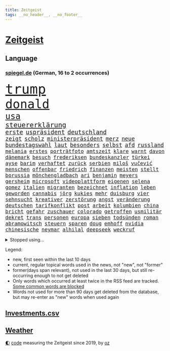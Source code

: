 ```yaml
---
title: Zeitgeist
tags: __no_header__, __no_footer__
---
```


# [Zeitgeist](https://oliz.io/zeitgeist/)

## Language

<h3><a href="https://www.spiegel.de" target="_blank">spiegel.de</a> (German, 16 to 2 occurrences)</h3>
<p style="font-family:monospace">
<span style="font-size:32pt"><a href="news_links.html#trump" class="current">trump</a></span>
<br>
<span style="font-size:29pt"><a href="news_links.html#donald" class="current">donald</a></span>
<br>
<span style="font-size:20pt"><a href="news_links.html#usa" class="current">usa</a></span>
<br>
<span style="font-size:16pt"><a href="news_links.html#steuererklärung" class="new">steuererklärung</a></span>
<br>
<span style="font-size:14pt"><a href="news_links.html#erste" class="current">erste</a></span>
<span style="font-size:14pt"><a href="news_links.html#uspräsident" class="current">uspräsident</a></span>
<span style="font-size:14pt"><a href="news_links.html#deutschland" class="current">deutschland</a></span>
<br>
<span style="font-size:13pt"><a href="news_links.html#zeigt" class="current">zeigt</a></span>
<span style="font-size:13pt"><a href="news_links.html#scholz" class="current">scholz</a></span>
<span style="font-size:13pt"><a href="news_links.html#ministerpräsident" class="current">ministerpräsident</a></span>
<span style="font-size:13pt"><a href="news_links.html#merz" class="current">merz</a></span>
<span style="font-size:13pt"><a href="news_links.html#neue" class="current">neue</a></span>
<span style="font-size:13pt"><a href="news_links.html#bundestagswahl" class="current">bundestagswahl</a></span>
<span style="font-size:13pt"><a href="news_links.html#laut" class="current">laut</a></span>
<span style="font-size:13pt"><a href="news_links.html#besonders" class="current">besonders</a></span>
<span style="font-size:13pt"><a href="news_links.html#selbst" class="current">selbst</a></span>
<span style="font-size:13pt"><a href="news_links.html#afd" class="current">afd</a></span>
<span style="font-size:13pt"><a href="news_links.html#russland" class="current">russland</a></span>
<br>
<span style="font-size:12pt"><a href="news_links.html#melania" class="current">melania</a></span>
<span style="font-size:12pt"><a href="news_links.html#erstes" class="current">erstes</a></span>
<span style="font-size:12pt"><a href="news_links.html#porträtfoto" class="current">porträtfoto</a></span>
<span style="font-size:12pt"><a href="news_links.html#amtszeit" class="current">amtszeit</a></span>
<span style="font-size:12pt"><a href="news_links.html#klare" class="current">klare</a></span>
<span style="font-size:12pt"><a href="news_links.html#warnt" class="current">warnt</a></span>
<span style="font-size:12pt"><a href="news_links.html#davon" class="current">davon</a></span>
<span style="font-size:12pt"><a href="news_links.html#dänemark" class="current">dänemark</a></span>
<span style="font-size:12pt"><a href="news_links.html#besuch" class="current">besuch</a></span>
<span style="font-size:12pt"><a href="news_links.html#frederiksen" class="new">frederiksen</a></span>
<span style="font-size:12pt"><a href="news_links.html#bundeskanzler" class="current">bundeskanzler</a></span>
<span style="font-size:12pt"><a href="news_links.html#türkei" class="current">türkei</a></span>
<span style="font-size:12pt"><a href="news_links.html#ayse" class="new">ayse</a></span>
<span style="font-size:12pt"><a href="news_links.html#barim" class="new">barim</a></span>
<span style="font-size:12pt"><a href="news_links.html#verhaftet" class="current">verhaftet</a></span>
<span style="font-size:12pt"><a href="news_links.html#zurück" class="current">zurück</a></span>
<span style="font-size:12pt"><a href="news_links.html#serbien" class="current">serbien</a></span>
<span style="font-size:12pt"><a href="news_links.html#miloš" class="new">miloš</a></span>
<span style="font-size:12pt"><a href="news_links.html#vučević" class="new">vučević</a></span>
<span style="font-size:12pt"><a href="news_links.html#menschen" class="current">menschen</a></span>
<span style="font-size:12pt"><a href="news_links.html#offenbar" class="current">offenbar</a></span>
<span style="font-size:12pt"><a href="news_links.html#friedrich" class="current">friedrich</a></span>
<span style="font-size:12pt"><a href="news_links.html#finanzen" class="current">finanzen</a></span>
<span style="font-size:12pt"><a href="news_links.html#meisten" class="current">meisten</a></span>
<span style="font-size:12pt"><a href="news_links.html#stellt" class="current">stellt</a></span>
<span style="font-size:12pt"><a href="news_links.html#borussia" class="current">borussia</a></span>
<span style="font-size:12pt"><a href="news_links.html#mönchengladbach" class="current">mönchengladbach</a></span>
<span style="font-size:12pt"><a href="news_links.html#ari" class="new">ari</a></span>
<span style="font-size:12pt"><a href="news_links.html#benjamin" class="current">benjamin</a></span>
<span style="font-size:12pt"><a href="news_links.html#meyers" class="new">meyers</a></span>
<span style="font-size:12pt"><a href="news_links.html#gersheim" class="new">gersheim</a></span>
<span style="font-size:12pt"><a href="news_links.html#microsoft" class="current">microsoft</a></span>
<span style="font-size:12pt"><a href="news_links.html#videoplattform" class="current">videoplattform</a></span>
<span style="font-size:12pt"><a href="news_links.html#eigenen" class="current">eigenen</a></span>
<span style="font-size:12pt"><a href="news_links.html#selena" class="current">selena</a></span>
<span style="font-size:12pt"><a href="news_links.html#gomez" class="current">gomez</a></span>
<span style="font-size:12pt"><a href="news_links.html#italien" class="current">italien</a></span>
<span style="font-size:12pt"><a href="news_links.html#migranten" class="current">migranten</a></span>
<span style="font-size:12pt"><a href="news_links.html#bezeichnet" class="current">bezeichnet</a></span>
<span style="font-size:12pt"><a href="news_links.html#inflation" class="current">inflation</a></span>
<span style="font-size:12pt"><a href="news_links.html#leben" class="current">leben</a></span>
<span style="font-size:12pt"><a href="news_links.html#geworden" class="current">geworden</a></span>
<span style="font-size:12pt"><a href="news_links.html#cannabis" class="current">cannabis</a></span>
<span style="font-size:12pt"><a href="news_links.html#jörg" class="current">jörg</a></span>
<span style="font-size:12pt"><a href="news_links.html#kukies" class="current">kukies</a></span>
<span style="font-size:12pt"><a href="news_links.html#mehr" class="current">mehr</a></span>
<span style="font-size:12pt"><a href="news_links.html#duisburg" class="current">duisburg</a></span>
<span style="font-size:12pt"><a href="news_links.html#vier" class="current">vier</a></span>
<span style="font-size:12pt"><a href="news_links.html#sehnsucht" class="current">sehnsucht</a></span>
<span style="font-size:12pt"><a href="news_links.html#kreativer" class="new">kreativer</a></span>
<span style="font-size:12pt"><a href="news_links.html#zerstörung" class="current">zerstörung</a></span>
<span style="font-size:12pt"><a href="news_links.html#angst" class="current">angst</a></span>
<span style="font-size:12pt"><a href="news_links.html#veränderung" class="current">veränderung</a></span>
<span style="font-size:12pt"><a href="news_links.html#deutschen" class="current">deutschen</a></span>
<span style="font-size:12pt"><a href="news_links.html#tarifkonflikt" class="current">tarifkonflikt</a></span>
<span style="font-size:12pt"><a href="news_links.html#post" class="current">post</a></span>
<span style="font-size:12pt"><a href="news_links.html#arbeit" class="current">arbeit</a></span>
<span style="font-size:12pt"><a href="news_links.html#kolumbien" class="current">kolumbien</a></span>
<span style="font-size:12pt"><a href="news_links.html#china" class="current">china</a></span>
<span style="font-size:12pt"><a href="news_links.html#bricht" class="current">bricht</a></span>
<span style="font-size:12pt"><a href="news_links.html#gefahr" class="current">gefahr</a></span>
<span style="font-size:12pt"><a href="news_links.html#zuschauer" class="current">zuschauer</a></span>
<span style="font-size:12pt"><a href="news_links.html#colorado" class="new">colorado</a></span>
<span style="font-size:12pt"><a href="news_links.html#getroffen" class="current">getroffen</a></span>
<span style="font-size:12pt"><a href="news_links.html#usmilitär" class="current">usmilitär</a></span>
<span style="font-size:12pt"><a href="news_links.html#dekret" class="new">dekret</a></span>
<span style="font-size:12pt"><a href="news_links.html#trans" class="current">trans</a></span>
<span style="font-size:12pt"><a href="news_links.html#personen" class="current">personen</a></span>
<span style="font-size:12pt"><a href="news_links.html#europa" class="current">europa</a></span>
<span style="font-size:12pt"><a href="news_links.html#sieben" class="current">sieben</a></span>
<span style="font-size:12pt"><a href="news_links.html#todsünden" class="new">todsünden</a></span>
<span style="font-size:12pt"><a href="news_links.html#roman" class="current">roman</a></span>
<span style="font-size:12pt"><a href="news_links.html#abramowitsch" class="new">abramowitsch</a></span>
<span style="font-size:12pt"><a href="news_links.html#steuern" class="current">steuern</a></span>
<span style="font-size:12pt"><a href="news_links.html#sparen" class="current">sparen</a></span>
<span style="font-size:12pt"><a href="news_links.html#doug" class="current">doug</a></span>
<span style="font-size:12pt"><a href="news_links.html#emhoff" class="new">emhoff</a></span>
<span style="font-size:12pt"><a href="news_links.html#nvidia" class="current">nvidia</a></span>
<span style="font-size:12pt"><a href="news_links.html#chinesische" class="current">chinesische</a></span>
<span style="font-size:12pt"><a href="news_links.html#neymar" class="current">neymar</a></span>
<span style="font-size:12pt"><a href="news_links.html#alhilal" class="current">alhilal</a></span>
<span style="font-size:12pt"><a href="news_links.html#deepseek" class="new">deepseek</a></span>
<span style="font-size:12pt"><a href="news_links.html#weckruf" class="current">weckruf</a></span>
</p>
<details>
<summary>Stopped using...</summary>
<p class="former" style="font-size:12pt">
bittet(1560) ausgezeichnet(1559) entschuldigt(1559) führende(1559) liverpool(1559) alltag(1558) plan(1558) eingereicht(1557) schlag(1557) 2000(1556) kohle(1556) zustand(1556) angela(1555) landgericht(1555) merkel(1555) vereinigten(1555) absturz(1554) befinden(1554) evakuiert(1554) favoriten(1554) münchner(1554) nationalmannschaft(1554) technik(1554) verkehrsminister(1554) also(1553) amsterdam(1553) beobachten(1553) hsv(1553) hört(1553) brüssel(1552) lieben(1552) märz(1552) termin(1552) unabhängige(1552) wechseln(1552) arbeitnehmer(1551) erklärung(1551) geldstrafe(1551) geschäfte(1551) jedem(1551) schaltet(1551) zuständige(1551) debakel(1550) gefährlichen(1550) gewaltig(1550) verfolgen(1550) angeklagte(1549) appell(1549) daher(1549) fliehen(1549) passt(1549) wirken(1549) ankündigung(1548) einigung(1548) optimistisch(1548) versprochen(1548) besitzer(1547) gastgeber(1547) hund(1547) türkische(1547) befreien(1546) bestellt(1546) litauen(1546) spekuliert(1546) texas(1545) fußballprofi(1544) verbände(1544) 31(1543) berater(1543) bestimmt(1543) bundesstaat(1543) enthüllt(1543) netzwerk(1543) sports(1543) töten(1543) tötung(1543) berühmte(1542) beschlossen(1542) verbindet(1542) beziehungen(1541) i(1541) 3(1540) erneuten(1540) distanz(1539) schaffte(1538) kontakte(1537) jüngere(1536) spannungen(1536) aufhalten(1535) richard(1535) orten(1533) vieles(1533) belegen(1532) katholischen(1532) geprägt(1531) mission(1531) züge(1531) heftigen(1530) münster(1530) bestmarke(1527) whatsapp(1526) gehörte(1521) smartphones(1516) maschinen(1484) festgesetzt(1470) berichtete(1458) gestanden(1330) 38(1328) stundenlang(1305) truppe(1292) verbunden(1273) verurteilung(1269) entlastung(1248) 700(1246) kameras(1244) erkrankte(1240) gewohnt(1230) angestellten(1220) entlasten(1215) halbes(1183) regierungschefin(1179) elke(1176) heidenreich(1176) schülerin(1166) tödlichem(1162) roth(1158) einziger(1131) ukrainer(1117) bat(1109) gefechte(1101) genehmigt(1101) afrikanischen(1075) herausgefunden(1072) baustelle(1027) künstlerin(1027) dilemma(1022) wall(1006) aufeinander(980) viral(969) chefs(962) grünenpolitikerin(960) stärksten(950) kaffee(944) misshandelt(938) profi(936) verstoßen(918) verzeichnet(918) chinesen(899) drohnenangriff(894) island(888) führten(880) peru(876) 63(872) aviv(834) einsamkeit(833) aktivist(824) pakete(822) großeinsatz(821) schmeckt(820) pjöngjang(819) forschung(811) fängt(799) erreichbar(792) ausgemacht(787) redet(780) abbauen(776) mächtige(762) tauchte(750) legendäre(749) fahnder(738) erleidet(726) flaschen(720) verdächtigt(720) freiwillige(705) jäger(704) schweres(698) 2007(693) außergewöhnlich(687) uhren(685) aufträge(682) angenommen(667) kreuz(665) dringen(661) diplomatische(648) heimlich(648) gewalttaten(641) victor(633) amtsinhaber(628) horror(626) arbeiter(625) vergeltung(619) jagen(618) spaniens(617) kretschmer(610) lied(607) zürich(606) iphones(605) rechter(604) blamiert(599) schockiert(596) schlagabtausch(594) bundeshaushalt(589) fürth(580) greta(568) zwischenfall(568) selben(565) auflösung(563) lebend(562) milliardenschweren(560) allgäu(556) antwortet(541) bewaffnete(536) politikerinnen(535) geflohen(533) schönste(531) häfen(528) cannabislegalisierung(520) prägen(513) betrogen(512) militärhilfe(511) sperre(509) amerikanischen(502) nordkoreas(501) 03(497) umgehend(494) fußballfans(484) verspottet(484) weitet(484) moritz(477) verliebt(475) lebende(472) verheiratet(467) bist(461) medizinische(457) tabellenführung(455) kriegen(453) taugen(453) asylverfahren(452) emotionaler(444) erfindung(444) lustig(436) club(432) luftangriff(431) kilo(430) unterschätzt(424) influencerin(413) verhält(411) bombardiert(410) produzent(408) dfl(407) gespalten(407) dfbteam(402) figur(402) beklagen(399) großstädten(399) notlage(399) leise(398) unruhen(398) zuversichtlich(394) notfall(393) schulz(393) befand(392) wahre(392) südosten(390) unwahrscheinlich(390) trauen(389) buchempfehlungen(385) vergleichsweise(385) aufgebaut(382) ermittlungsverfahren(381) zeitalter(381) oma(380) astronauten(378) iss(378) athen(377) hektar(375) sonde(372) linien(369) schumacher(367) rutscht(366) pazifik(364) australischer(362) ausgang(354) route(354) ehren(351) allgegenwärtig(343) matteo(343) 160(338) gymnasium(338) spottet(337) harvey(334) meisterschaft(331) auslösen(330) trick(330) minderjährigen(328) olivia(328) verbotene(328) schwein(327) marathon(325) realistische(324) begeistern(323) fraglich(323) ranking(322) freut(320) ausmacht(319) apples(318) gerieten(318) dein(317) maximilian(317) reklamiert(316) garweg(315) potter(314) pferde(312) übertrieben(312) blutbad(311) fair(311) sitze(310) rihanna(308) 35000(306) fremden(304) heilbronn(303) ehen(302) erfüllung(301) jacht(301) autoindustrie(299) angeschlagene(298) haiti(297) lizenz(296) pogačar(296) tadej(296) andrang(295) blamage(295) kümmerte(294) schöne(293) überfahrt(291) beeindruckende(290) boss(290) diana(290) dominierte(289) royals(288) noah(287) porträt(287) parlaments(286) integration(285) rekonstruieren(283) unseres(278) fahrrad(277) vehement(277) faktencheck(276) se(275) promis(272) vorfahren(272) fußballers(269) einflussreichsten(265) bräuchte(264) beleidigung(260) schlägen(260) chinese(256) vergisst(254) entgeht(253) regelung(251) usgericht(251) bmw(250) kriselnden(248) beliebtesten(247) ego(245) premiers(243) kadyrow(242) landsleute(242) ramsan(242) raumschiff(241) begeisterung(238) gene(238) mercedesbenz(238) flop(236) verpassten(236) entzündet(235) unbekanntes(235) tischtennis(234) verletzen(234) heidenreichs(231) m(231) beschließen(230) wahlergebnis(230) absagen(229) einzig(228) fernost(226) nachrichtenagentur(226) tinder(225) regierungspartei(224) vergleichen(224) veronika(224) griechische(222) staatsbesuch(220) bekundet(219) googles(218) shitstorm(218) stich(218) ausgebrannt(217) neuestes(217) traurige(217) kigenerierten(216) ermordeten(215) trümmern(215) sorgten(214) fluch(213) kopfhörer(213) durchschnittlich(211) funk(211) verarbeiten(211) gabe(210) rohr(210) gesteuert(209) exfreundin(208) existieren(207) lebewesen(207) verzehr(207) zuerst(207) berührt(206) zurückzahlen(206) indische(205) ursprünglich(205) seltenen(204) umsatz(204) zeitplan(204) zwischenzeitlich(202) spuckt(201) grünenabgeordnete(200) grüner(200) fußballspiel(199) nachtzug(199) bundeskriminalamt(198) kräftige(198) flops(195) strebt(195) bootsunglück(193) besseren(192) hogan(192) königliche(192) mick(192) moderierte(192) meiner(190) financial(189) gündoğan(189) i̇lkay(189) kuriosen(189) zulassung(189) ertrunken(188) passende(188) gazastadt(187) medikament(187) erschüttern(183) überzeugte(183) blutige(182) erwischt(182) neudelhi(182) spürt(182) atlantik(181) strenge(181) oberfläche(179) selbstzweifel(179) afdwähler(178) existiert(177) bundestags(175) gewürgt(175) heimwm(175) zwölfjährige(175) verkörpert(173) zuspruch(173) clips(172) führungswechsel(171) erpressung(170) routinen(170) überfiel(168) 83(167) erschöpfung(167) age(166) baywa(166) brauchte(166) schwimmt(166) mafia(165) martina(165) sekte(165) 25000(164) bordell(164) gewehr(164) sparprogramm(164) knüpfen(163) potenzielle(163) werken(162) behauptete(161) lehrt(161) dir(160) hüten(160) transport(160) lächerlich(159) britin(158) spdmitglieder(158) analysen(157) fels(157) eigenschaften(156) sechsten(156) funktion(155) obdachlose(155) feiertagen(154) olympiasiegerin(154) 29jährige(152) gegenschlag(152) 69(151) renate(150) hinrichtung(149) rennfahrer(149) entschuldigte(148) gründlich(148) äußere(148) obdachlosigkeit(147) umweltkatastrophe(147) 1993(146) gemeinsamkeiten(146) standard(146) zurückschlagen(144) weltrekorde(143) riskant(142) autokrat(141) charts(140) hergestellt(139) terroranschlag(138) australische(137) neumann(137) würzburg(137) asiatischen(136) autofahrten(136) filialen(136) sparpläne(136) gebiets(135) gelangt(135) landstraßen(135) römisches(135) stritt(135) enthoben(134) kabul(134) sofa(134) verbannt(134) verweis(134) hassan(133) erstattet(132) frauenrechte(132) lava(131) tabellenführer(131) ajax(130) ikea(130) polnischer(130) abgefangen(129) celle(129) steuerzahler(129) überrumpelt(129) bauarbeiten(128) libyen(128) verkörperte(127) betäubt(126) burkhard(126) pakistanischen(126) 007(124) nachhaltig(124) intensiviert(123) podcasts(123) segelt(123) spieltag(123) trost(123) videospiele(123) rechtswidrig(122) alarmierten(121) angeschossen(121) h(121) ladesäulen(121) mahnung(121) sekunde(119) sobald(119) alex(118) erreger(118) kloeppel(118) unverzichtbar(118) festgenommene(117) emiraten(116) langsamer(116) ten(116) befugnisse(115) begleichen(115) gestiegenen(115) gewehrt(115) aufhört(114) bundesrichter(114) restauriert(114) sportlern(114) essenziell(113) fassen(113) zwang(113) abgeschnitten(112) alleine(112) besatzungsmitglieder(112) apprentice(111) vwchef(111) geliebten(110) dfbkapitän(109) hoppenstedt(109) notwendig(109) udo(109) betrag(108) prominenz(108) horrenden(107) dreieinhalb(106) inland(106) lebensmittelpreise(105) beach(104) haustiere(104) brooklyn(103) frisur(103) vermittelt(103) wiedereröffnung(103) achillessehne(102) aston(102) söhne(102) dreier(101) einrichten(101) verwundet(101) exrafterrorist(100) vergewaltigungsprozess(100) fridays(99) future(99) landespolitiker(99) schwergewicht(99) amber(98) einziehen(98) indigene(98) marketing(98) rtl+(98) tiktokstar(98) tvmoderator(98) flutopfer(97) negativen(97) bescheid(96) fabriken(96) techno(96) usedom(96) autofahrern(95) bösen(94) einstellungen(93) günstigere(93) ignorierte(93) pizza(93) raketenbeschuss(93) volkswagens(93) dallas(92) ewige(92) gründete(92) hrádecký(92) kriegsschiff(92) lukáš(92) oppositionsführer(91) verbotenen(91) afc(90) hermann(90) schlüsse(90) todesurteil(90) 17jährigen(89) a6(89) agrarhändler(89) augenarzt(89) kanadische(89) misere(89) parker(89) unpassend(89) made(88) passend(88) verstorbenem(88) führungspersonal(87) klaut(87) lehmann(87) täuschte(87) volkswagenkonzern(87) billiger(86) erschreckend(86) holocaustüberlebenden(86) prozessbeginn(86) filmförderung(85) gestützt(85) giro(85) seebrücke(85) segeberg(85) techniker(85) ukrainepolitik(85) wirke(85) aufrüstung(84) downsyndrom(84) fahrradaktivist(84) graben(84) kapitäns(84) machtoption(84) massenmörder(84) nachgefragt(84) überwältigt(84) ergeht(83) manipulieren(83) wohnhäuser(83) aktueller(82) esse(82) natenom(82) semester(82) thunberg(82) transsexuelle(82) autorinnen(81) erkenntnissen(81) lev(81) schriftstellerinnen(81) seltsames(81) vorhersage(81) adnoc(80) beheben(80) covestro(80) elektrogeräte(80) erik(80) führungskräfte(80) holocaustüberlebende(80) telefonnummer(80) ölkonzern(80) arafat(79) ausfällig(79) elfjähriges(79) energiesektor(79) hollywoodschauspieler(79) schweigeminute(79) transfermarkt(79) wovon(79) abschrecken(78) anschein(78) han(78) kabine(78) landesinneren(78) sprit(78) tageszeit(78) unvorhergesehenen(78) emotionales(77) gedenkt(77) gemeinsamer(77) ingenieure(77) kristina(77) menü(77) reizgas(77) beispielloser(76) dankbarkeit(76) geoffrey(76) kürzel(76) autokennzeichen(75) kategorie(75) porträts(75) erntezeit(74) fatal(74) geburtenrate(74) hochküche(74) höchstens(74) nasamission(74) bierflasche(73) jake(73) laufe(73) reaktiviert(73) spiegeltexte(73) unerreichbar(73) winzig(73) beharrlich(72) engelshaar(72) exklusiv(72) gibt's(72) kitamisere(72) leicester(72) pistazienfüllung(72) schokolade(72) bibel(71) britta(71) epos(71) fremdes(71) freundlicher(71) misstrauisch(71) sandberg(71) spiegelkorrespondentin(71) bundesrat(70) deckte(70) dunkelheit(70) heftigem(70) knapper(70) komplimente(70) mittagessen(70) moldaus(70) radaktivisten(70) solar(70) yellen(70) erzieher(69) erzieherinnen(69) kap(69) neuerdings(69) wahnsinnig(69) ally(68) herrschte(68) kantersieg(68) meilenstein(68) pally(68) passe(68) psychoanalytiker(68) strukturellen(68) wiedersehen(68) adventskalender(67) ernüchternd(67) familienpolitik(67) finn(67) hefter(67) hussey(67) nacktszene(67) produktionsfirma(67) spohr(67) studios(67) unternehmensberater(67) verdienenden(67) bröckeln(66) exchef(66) nebenwirkungen(66) usfinanzministerin(66) anfliegende(65) effiziente(65) entlastungen(65) großzügige(65) talfahrt(65) verstorbener(65) antike(64) delfine(64) erkältung(64) kurden(64) schädlich(64) spalten(64) spezialisten(64) celsius(63) regierungsangaben(63) schlappe(63) bas(62) bärbel(62) door(62) kasan(62) steuerentlastungen(62) tarifstreit(62) wehrdienst(62) andrij(61) gefährdung(61) meeresboden(61) ramin(61) fahre(60) fußballliga(60) greuther(60) pose(60) spiegelde(60) vatikan(60) bumble(59) datingapps(59) entdecker(59) hartmann(59) journal(59) musikproduzent(59) synthetische(59) vertretungen(59) wovor(59) kraftvolle(58) traditionell(58) überführt(58) arbeitern(57) bewunderung(57) heinrich(57) kredit(57) kurdinnen(57) kurdischen(57) that(57) bestehe(56) gezählt(56) nordosten(56) tortur(56) waggons(56) 13jährigen(55) 39(55) blatt(55) deutschkolumne(55) hag(55) heiliges(55) hinterließ(55) kopfschuss(55) kostümiert(55) megaprojekt(55) ausbilden(54) fantasiert(54) geldautomatensprenger(54) grimes(54) krankgeschrieben(54) postet(54) ranghohen(54) rúben(54) sicherheitslücken(54) verfilmt(54) elbtower(53) gazprom(53) helena(53) mahnte(53) propagandashow(53) sound(53) zurückgeholt(53) ökonomische(53) bosnien(52) eingeleitet(52) gesetzlich(52) indonesische(52) kleinsten(52) sexismus(52) usbotschafter(52) albern(51) angebliches(51) argwohn(51) gesundheitsrisiken(51) jahrzehntelang(51) klimaziele(51) sexy(51) süßes(51) versetzte(51) wiedereröffnet(51) bournemouth(50) glänzen(50) kommissarin(50) mobile(50) university(50) bangt(49) kartons(49) kaspischen(49) neuwahl(49) polizeifahrzeug(49) sparplan(49) village(49) abouchaker(48) ansprache(48) anweisung(48) beliebte(48) bemühte(48) beten(48) bundestagspräsidentin(48) lieferstopp(48) segler(48) spiegeltvreporter(48) versicherte(48) augenblick(47) geplündert(47) koalitionsstreit(47) reue(47) smog(47) strafverfahren(47) usbörse(47) vorgezogene(47) energiekrise(46) homosexuelle(46) jesus(46) maccabi(46) rechnete(46) gröner(45) kathedrale(45) kleinste(45) transparent(45) 2024/2025(44) gazpromkonzern(44) kinderkrankenhaus(44) künast(44) akten(43) feuerwerkskörpern(43) portauprince(43) redakteure(43) redakteurinnen(43) schwäbischen(43) turbulenten(43) wirtschaftsweisen(43) durchsuchungsbeschluss(42) münchnerinnen(42) verhöhnt(42) verse(42) wembanyama(42) impfquoten(41) prügeln(41) säuglinge(41) unterstellte(41) beschlüsse(40) bildungsweg(40) ozean(40) rituale(40) schmerzhaft(40) seniorenheim(40) sozialdemokratin(40) streaming(40) weiterfahren(40) erinnerte(39) kennzeichen(39) personalentscheidungen(39) purzeln(39) verordnet(39) gekündigte(38) mittelgebirgen(38) ostseekabel(38) schrieben(38) ausgebildete(37) entschädigungen(37) etablierte(37) haldenwang(37) kay(37) lästige(37) löwe(37) scholz'(37) unerfahrenen(37) versicherten(37) columbus(36) levi(36) mittelstreckenrakete(36) sexarbeiterinnen(36) skigebiet(36) unsicheren(36) autoreifen(35) barbra(35) block(35) christdemokrat(35) fidelius(35) keineswegs(35) schmid(35) streisand(35) undercover(35) weihnachtsshow(35) bisheriger(34) kardinal(34) konflikten(34) männlichkeit(34) resilienz(34) verkündung(34) erpressen(33) kaufmann(33) prostituierten(33) rentensystem(33) schuldgefühle(33) cadillac(32) dringender(32) gadgets(32) gans(32) gebaute(32) gelagert(32) grundsteuer(32) kempten(32) stadtbild(32) weihnachtsmann(32) 400000(31) dauerherrscher(31) fluchen(31) grauens(31) kalte(31) passierte(31) uswirtschaft(31) angesehen(30) hunderttausend(30) interpretieren(30) kulturstaatsministerin(30) nachdenken(30) religion(30) botswana(29) dutzendfache(29) hsvtrainer(29) lüneburg(29) schmerzlich(29) sido(29) tabus(29) tonne(29) ältestes(29) gegenmaßnahmen(28) rätselhafte(28) zulieferern(28) dealern(27) dichter(27) fabrik(27) höhen(27) jugendschutz(27) notbremse(27) r(27) raubkatze(27) sbahn(27) spießig(27) 2004(26) augenblicke(26) museums(26) ortschaften(26) skifahrer(26) speisen(26) timo(26) bezieht(25) hagen(25) innenpolitik(25) rumäniens(25) sehnsuchtsort(25) vanessa(25) verlauf(25) ach(24) bußgelder(24) feuerte(24) gnirke(24) landeskriminalamt(24) moskauer(24) sag(24) sprüche(24) verharren(24) wärmeversorgung(24) abwasser(23) autobauers(23) estland(23) kinderlähmung(23) krebsleiden(23) polioviren(23) territoriale(23) tränengas(23) aufklärt(22) christkind(22) herrn(22) komödien(22) nahrung(22) traditionen(22) beatle(21) erledigen(21) fluggesellschaft(21) handelskrieg(21) heard(21) jacke(21) lichterglanz(21) nasa(21) spionierte(21) weihnachtsgottesdienst(21) absetzung(20) amtsenthebung(20) benz(20) brutaler(20) einziges(20) fehlten(20) großstadt(20) pfälzerwald(20) strategiepapier(20) games(19) grimm(19) malaria(19) mariupol(19) stille(19) thompson(19) torwarts(19) gerutscht(18) großeltern(18) segen(18) steigert(18) tötungsdelikt(18) einheimischen(17) feministischen(17) zuließ(17) assads(16) feigenbaums(16) kürzesten(16) mache(16) rasoulof(16) saat(16) ausdrücklich(15) faktoren(15) festlichen(15) iphone(15) verbrauchern(15) verona(15) konkurrieren(14) mammut(14) romantisch(14) weihnachtsfeier(14) bescheidenheit(13) blockade(13) eusanktionen(13) führender(13) luigi(13) minijobber(13) möller(13) amateurvideos(12) assadfamilie(12) blind(12) boni(12) freigegeben(12) lernte(12) tänzerinnen(12) drucks(11) sportliche(11) summen(11)
</p>
</details>
<p>Legend:
<ul>
<li><span class="new">new</span>, first seen within the last 10 days</li>
<li><span class="current">current</span>, regular topical words used in the news, not "new", not "former"</li>
<li><span class="former">former(days span relevant)</span>, not used in the last 30 days, but still re-occurring enough to not get deleted</li>
<li>Only words which occurred at least twice in the RSS feed are tracked. <a href="language/filters.py">Some common words are blocked</a></li>
<li>Words not used for more than 90 days get deleted from the database, but may re-enter as "new" words when used again</li>
</ul>
</p>

## [Investments](investments.html)[.csv](investments.csv)

## [Weather](weather.html)

<footer>
<a href="javascript:toggleTheme()" class="nav">🌓</a>
<a href="https://github.com/ooz/zeitgeist">code</a> measuring the Zeitgeist since 2019, by <a href="https://oliz.io">oz</a>
</footer>
